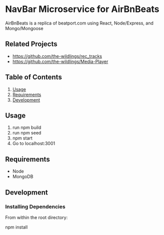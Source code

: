 # NavBar Microservice for AirBnBeats
AirBnBeats is a replica of beatport.com using React, Node/Express, and Mongo/Mongoose

## Related Projects
* https://github.com/the-wildlings/rec_tracks
* https://github.com/the-wildlings/Media-Player

## Table of Contents

1. [Usage](#Usage)
1. [Requirements](#requirements)
1. [Development](#development)

## Usage

1. run npm build
2. run npm seed
3. npm start
4. Go to localhost:3001

## Requirements

- Node
- MongoDB

## Development

### Installing Dependencies

From within the root directory:

npm install

